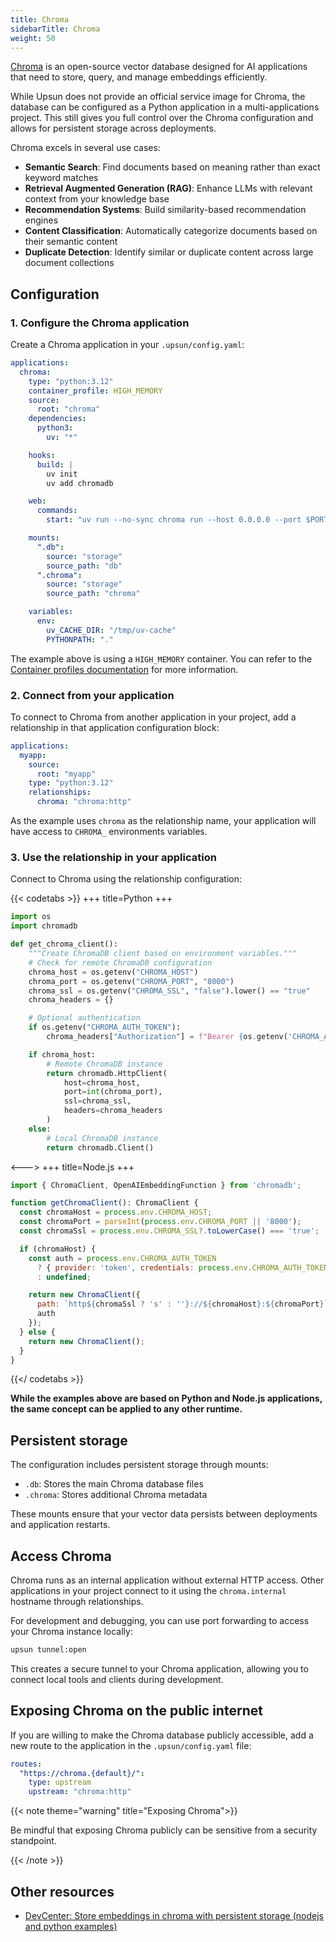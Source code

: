```yaml
---
title: Chroma
sidebarTitle: Chroma
weight: 50
---
```


[Chroma](https://www.trychroma.com/) is an open-source vector database designed for AI applications that need to store, query, and manage embeddings efficiently.

While Upsun does not provide an official service image for Chroma, the database can be configured as a Python application in a multi-applications project. This still gives you full control over the Chroma configuration and allows for persistent storage across deployments.

Chroma excels in several use cases:

- **Semantic Search**: Find documents based on meaning rather than exact keyword matches
- **Retrieval Augmented Generation (RAG)**: Enhance LLMs with relevant context from your knowledge base
- **Recommendation Systems**: Build similarity-based recommendation engines
- **Content Classification**: Automatically categorize documents based on their semantic content
- **Duplicate Detection**: Identify similar or duplicate content across large document collections

## Configuration

### 1. Configure the Chroma application

Create a Chroma application in your `.upsun/config.yaml`:

```yaml {location=".upsun/config.yaml"}
applications:
  chroma:
    type: "python:3.12"
    container_profile: HIGH_MEMORY
    source:
      root: "chroma"
    dependencies:
      python3:
        uv: "*"

    hooks:
      build: |
        uv init
        uv add chromadb

    web:
      commands:
        start: "uv run --no-sync chroma run --host 0.0.0.0 --port $PORT --path /app/.db"

    mounts:
      ".db":
        source: "storage"
        source_path: "db"
      ".chroma":
        source: "storage"
        source_path: "chroma"

    variables:
      env:
        uv_CACHE_DIR: "/tmp/uv-cache"
        PYTHONPATH: "."
```

The example above is using a `HIGH_MEMORY` container. You can refer to the [Container profiles documentation](/manage-resources/adjust-resources.html#advanced-container-profiles) for more information.

### 2. Connect from your application

To connect to Chroma from another application in your project, add a relationship in that application configuration block:

```yaml {location=".upsun/config.yaml"}
applications:
  myapp:
    source:
      root: "myapp"
    type: "python:3.12"
    relationships:
      chroma: "chroma:http"
```

As the example uses `chroma` as the relationship name, your application will have access to `CHROMA_` environments variables.

### 3. Use the relationship in your application

Connect to Chroma using the relationship configuration:

{{< codetabs >}}
+++
title=Python
+++

```python
import os
import chromadb

def get_chroma_client():
    """Create ChromaDB client based on environment variables."""
    # Check for remote ChromaDB configuration
    chroma_host = os.getenv("CHROMA_HOST")
    chroma_port = os.getenv("CHROMA_PORT", "8000")
    chroma_ssl = os.getenv("CHROMA_SSL", "false").lower() == "true"
    chroma_headers = {}

    # Optional authentication
    if os.getenv("CHROMA_AUTH_TOKEN"):
        chroma_headers["Authorization"] = f"Bearer {os.getenv('CHROMA_AUTH_TOKEN')}"

    if chroma_host:
        # Remote ChromaDB instance
        return chromadb.HttpClient(
            host=chroma_host,
            port=int(chroma_port),
            ssl=chroma_ssl,
            headers=chroma_headers
        )
    else:
        # Local ChromaDB instance
        return chromadb.Client()
```
<--->
+++
title=Node.js
+++

```javascript
import { ChromaClient, OpenAIEmbeddingFunction } from 'chromadb';

function getChromaClient(): ChromaClient {
  const chromaHost = process.env.CHROMA_HOST;
  const chromaPort = parseInt(process.env.CHROMA_PORT || '8000');
  const chromaSsl = process.env.CHROMA_SSL?.toLowerCase() === 'true';

  if (chromaHost) {
    const auth = process.env.CHROMA_AUTH_TOKEN
      ? { provider: 'token', credentials: process.env.CHROMA_AUTH_TOKEN }
      : undefined;

    return new ChromaClient({
      path: `http${chromaSsl ? 's' : ''}://${chromaHost}:${chromaPort}`,
      auth
    });
  } else {
    return new ChromaClient();
  }
}
```

{{</ codetabs >}}

__While the examples above are based on Python and Node.js applications, the same concept can be applied to any other runtime.__

## Persistent storage

The configuration includes persistent storage through mounts:

- `.db`: Stores the main Chroma database files
- `.chroma`: Stores additional Chroma metadata

These mounts ensure that your vector data persists between deployments and application restarts.

## Access Chroma

Chroma runs as an internal application without external HTTP access. Other applications in your project connect to it using the `chroma.internal` hostname through relationships.

For development and debugging, you can use port forwarding to access your Chroma instance locally:

```bash
upsun tunnel:open
```

This creates a secure tunnel to your Chroma application, allowing you to connect local tools and clients during development.

## Exposing Chroma on the public internet

If you are willing to make the Chroma database publicly accessible, add a new route to the application in the `.upsun/config.yaml` file:

```yaml {filename=".upsun/config.yaml"}
routes:
  "https://chroma.{default}/":
    type: upstream
    upstream: "chroma:http"
```

{{< note theme="warning" title="Exposing Chroma">}}

Be mindful that exposing Chroma publicly can be sensitive from a security standpoint.

{{< /note >}}

## Other resources

- [DevCenter: Store embeddings in chroma with persistent storage (nodejs and python examples)](https://devcenter.upsun.com/posts/store-embeddings-in-chroma-with-persistent-storage-nodejs-and-python-examples/)

